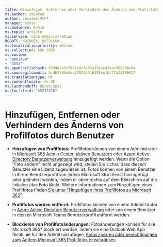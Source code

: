 ```yaml
---
title: Hinzufügen, Entfernen oder Verhindern des Änderns von Profilfotos durch Benutzer
ms.author: cmcatee
author: cmcatee-MSFT
manager: scotv
ms.audience: Admin
ms.topic: article
ms.service: o365-administration
ROBOTS: NOINDEX, NOFOLLOW
ms.localizationpriority: medium
ms.collection: Adm_O365
ms.custom:
- "9001499"
- "3552"
ms.openlocfilehash: 05d449e92f897c9cfd87a17bdc47eaed52c80e6a
ms.sourcegitcommit: 5cdb7885e5ac2787c6616101ee1bc7fb23809427
ms.translationtype: MT
ms.contentlocale: de-DE
ms.lasthandoff: 05/05/2022
ms.locfileid: "65219378"
---
```

# <a name="add-remove-or-prevent-users-from-changing-profile-photos"></a>Hinzufügen, Entfernen oder Verhindern des Änderns von Profilfotos durch Benutzer

- **Hinzufügen von Profilfotos:** Profilfotos können von einem Administrator in [Microsoft 365 Admin Center, aktiven Benutzern](https://admin.microsoft.com/Adminportal/Home?source=applauncher#/users) oder [Azure Active Directory Benutzerverwaltung](https://portal.azure.com/#blade/Microsoft_AAD_IAM/UsersManagementMenuBlade/AllUsers) hinzugefügt werden.  Wenn die Option "Foto ändern" nicht angezeigt wird, stellen Sie sicher, dass diesem Benutzer eine Lizenz zugewiesen ist. Fotos können von einem Benutzer in ihrem Benutzerprofil von jedem Microsoft 365 Dienst hinzugefügt oder geändert werden, indem er oben rechts auf dem Bildschirm auf die Initialen /das Foto klickt. Weitere Informationen zum Hinzufügen eines Profilfotos finden [Sie unter "Hinzufügen Ihres Profilfotos zu Microsoft 365](https://support.microsoft.com/topic/add-your-profile-photo-to-microsoft-365-2eaf93fd-b3f1-43b9-9cdc-bdcd548435b7)".

- **Profilfotos werden entfernt:** Profilfotos können von einem Administrator in [Azure Active Directory Benutzerverwaltung](https://portal.azure.com/#blade/Microsoft_AAD_IAM/UsersManagementMenuBlade/AllUsers) oder von einem Benutzer in dessen Microsoft Teams Benutzerprofil entfernt werden.

- **Blockieren von Profilfotoänderungen:** Fotoänderungen können für alle Microsoft 365* blockiert werden, indem sie eine Outlook Web App Richtlinie für den Artikel hinzufügen, [Fotos sperren oder berechtigungen zum Ändern Microsoft 365 Profilfotos einschränken](https://answers.microsoft.com/en-us/msoffice/forum/all/locking-photos-or-restricting-permissions-to/1d19ae4f-de5d-4c3d-a0ad-4b8b8ac32e3d).
